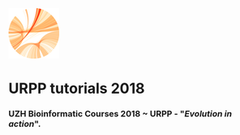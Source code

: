 ![alt text](https://github.com/carlalbc/URPP_tutorials/blob/master/img/Logo_URPP_kl2.png)
# URPP tutorials 2018 
### UZH Bioinformatic Courses 2018 ~ URPP - "_Evolution in action_".
